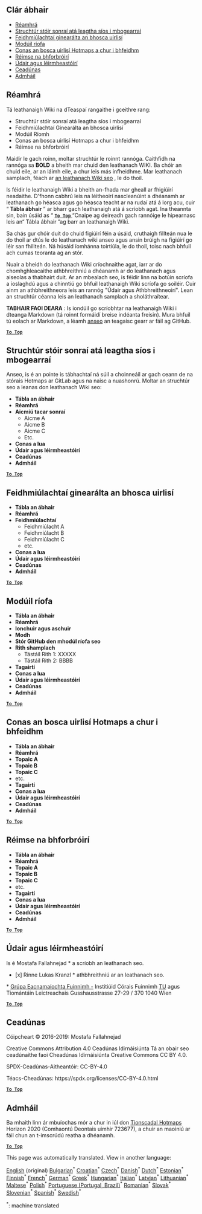 <h2> Clár ábhair </h2><ul><li> <a href="#Introduction">Réamhrá</a> </li><li> <a href="#Hotmaps-data-set-repository-structure">Struchtúr stóir sonraí atá leagtha síos i mbogearraí</a> </li><li> <a href="#General-functionalities-of-the-toolbox">Feidhmiúlachtaí ginearálta an bhosca uirlisí</a> </li><li> <a href="#Calculation-modules">Modúil ríofa</a> </li><li> <a href="#How-to-apply-the-Hotmaps-toolbox">Conas an bosca uirlisí Hotmaps a chur i bhfeidhm</a> </li><li> <a href="#Developers-area">Réimse na bhforbróirí</a> </li><li> <a href="#authors-and-reviewers">Údair agus léirmheastóirí</a> </li><li> <a href="#license">Ceadúnas</a> </li><li> <a href="#acknowledgement">Admháil</a> </li></ul><h2> Réamhrá </h2><p> Tá leathanaigh Wiki na dTeaspaí rangaithe i gceithre rang: </p><ul><li> Struchtúr stóir sonraí atá leagtha síos i mbogearraí </li><li> Feidhmiúlachtaí Ginearálta an bhosca uirlisí </li><li> Modúil Ríomh </li><li> Conas an bosca uirlisí Hotmaps a chur i bhfeidhm </li><li> Réimse na bhforbróirí </li></ul><p> Maidir le gach roinn, moltar struchtúr le roinnt rannóga. Caithfidh na rannóga sa <strong>BOLD</strong> a bheith mar chuid den leathanach WIKI. Ba chóir an chuid eile, ar an láimh eile, a chur leis más infheidhme. Mar leathanach samplach, féach ar <a href="https://github.com/HotMaps/hotmaps_wiki/wiki/CM-District-heating-potential-user-defined-thresholds">an leathanach Wiki seo</a> , le do thoil. </p><p> Is féidir le leathanaigh Wiki a bheith an-fhada mar gheall ar fhigiúirí neadaithe. D&#39;fhonn cabhrú leis na léitheoirí nascleanúint a dhéanamh ar leathanach go héasca agus go héasca teacht ar na rudaí atá á lorg acu, cuir “ <strong>Tábla ábhair</strong> ” ar bharr gach leathanaigh atá á scríobh agat. Ina theannta sin, bain úsáid as “ <ins> <code><strong><a href="#table-of-contents">To Top</a></strong></code> </ins> “Cnaipe ag deireadh gach rannóige le hipearnasc leis an“ Tábla ábhair ”ag barr an leathanaigh Wiki. </p><p> Sa chás gur chóir duit do chuid figiúirí féin a úsáid, cruthaigh fillteán nua le do thoil ar dtús le do leathanach wiki anseo agus ansin brúigh na figiúirí go léir san fhillteán. Ná húsáid íomhánna toirtiúla, le do thoil, toisc nach bhfuil ach cumas teoranta ag an stór. </p><p> Nuair a bheidh do leathanach Wiki críochnaithe agat, iarr ar do chomhghleacaithe athbhreithniú a dhéanamh ar do leathanach agus aiseolas a thabhairt duit. Ar an mbealach seo, is féidir linn na botúin scríofa a íoslaghdú agus a chinntiú go bhfuil leathanaigh Wiki scríofa go soiléir. Cuir ainm an athbhreithneora leis an rannóg &quot;Údair agus Athbhreithneoirí&quot;. Lean an struchtúr céanna leis an leathanach samplach a sholáthraítear. </p><p> <strong>TABHAIR FAOI DEARA</strong> : Is iondúil go scríobhtar na leathanaigh Wiki i dteanga Markdown (tá roinnt formáidí breise indéanta freisin). Mura bhfuil tú eolach ar Markdown, a léamh <a href="https://guides.github.com/features/mastering-markdown/">anseo</a> an teagaisc gearr ar fáil ag GitHub. </p><p><ins> <code><strong><a href="#table-of-contents">To Top</a></strong></code> </ins> </p><h2> Struchtúr stóir sonraí atá leagtha síos i mbogearraí </h2><p> Anseo, is é an pointe is tábhachtaí ná súil a choinneáil ar gach ceann de na stórais Hotmaps ar GitLab agus na naisc a nuashonrú. Moltar an struchtúr seo a leanas don leathanach Wiki seo: </p><ul><li> <strong>Tábla an ábhair</strong> </li><li> <strong>Réamhrá</strong> </li><li> <strong>Aicmiú tacar sonraí</strong> <ul><li> Aicme A </li><li> Aicme B </li><li> Aicme C </li><li> Etc. </li></ul></li><li> <strong>Conas a lua</strong> </li><li> <strong>Údair agus léirmheastóirí</strong> </li><li> <strong>Ceadúnas</strong> </li><li> <strong>Admháil</strong> </li></ul><p><ins> <code><strong><a href="#table-of-contents">To Top</a></strong></code> </ins> </p><h2> Feidhmiúlachtaí ginearálta an bhosca uirlisí </h2><ul><li> <strong>Tábla an ábhair</strong> </li><li> <strong>Réamhrá</strong> </li><li> <strong>Feidhmiúlachtaí</strong> <ul><li> Feidhmiúlacht A </li><li> Feidhmiúlacht B </li><li> Feidhmiúlacht C </li><li> etc. </li></ul></li><li> <strong>Conas a lua</strong> </li><li> <strong>Údair agus léirmheastóirí</strong> </li><li> <strong>Ceadúnas</strong> </li><li> <strong>Admháil</strong> </li></ul><p><ins> <code><strong><a href="#table-of-contents">To Top</a></strong></code> </ins> </p><h2> Modúil ríofa </h2><ul><li> <strong>Tábla an ábhair</strong> </li><li> <strong>Réamhrá</strong> </li><li> <strong>Ionchuir agus aschuir</strong> </li><li> <strong>Modh</strong> </li><li> <strong>Stór GitHub den mhodúl ríofa seo</strong> </li><li> <strong>Rith shamplach</strong> <ul><li> Tástáil Rith 1: XXXXX </li><li> Tástáil Rith 2: BBBB </li></ul></li><li> <strong>Tagairtí</strong> </li><li> <strong>Conas a lua</strong> </li><li> <strong>Údair agus léirmheastóirí</strong> </li><li> <strong>Ceadúnas</strong> </li><li> <strong>Admháil</strong> </li></ul><p><ins> <code><strong><a href="#table-of-contents">To Top</a></strong></code> </ins> </p><h2> Conas an bosca uirlisí Hotmaps a chur i bhfeidhm </h2><ul><li> <strong>Tábla an ábhair</strong> </li><li> <strong>Réamhrá</strong> </li><li> <strong>Topaic A</strong> </li><li> <strong>Topaic B</strong> </li><li> <strong>Topaic C</strong> </li><li> etc. </li><li> <strong>Tagairtí</strong> </li><li> <strong>Conas a lua</strong> </li><li> <strong>Údair agus léirmheastóirí</strong> </li><li> <strong>Ceadúnas</strong> </li><li> <strong>Admháil</strong> </li></ul><p><ins> <code><strong><a href="#table-of-contents">To Top</a></strong></code> </ins> </p><h2> Réimse na bhforbróirí </h2><ul><li> <strong>Tábla an ábhair</strong> </li><li> <strong>Réamhrá</strong> </li><li> <strong>Topaic A</strong> </li><li> <strong>Topaic B</strong> </li><li> <strong>Topaic C</strong> </li><li> etc. </li><li> <strong>Tagairtí</strong> </li><li> <strong>Conas a lua</strong> </li><li> <strong>Údair agus léirmheastóirí</strong> </li><li> <strong>Ceadúnas</strong> </li><li> <strong>Admháil</strong> </li></ul><p><ins> <code><strong><a href="#table-of-contents">To Top</a></strong></code> </ins> </p><h2> Údair agus léirmheastóirí </h2><p> Is é Mostafa Fallahnejad * a scríobh an leathanach seo. </p><ul><li> [x] Rinne Lukas Kranzl * athbhreithniú ar an leathanach seo. </li></ul><p> * <a href="https://eeg.tuwien.ac.at/">Grúpa Eacnamaíochta Fuinnimh -</a> Institiúid Córais Fuinnimh <a href="https://eeg.tuwien.ac.at/">TU</a> agus Tiomántáin Leictreachais Gusshausstrasse 27-29 / 370 1040 Wien </p><p><ins> <code><strong><a href="#table-of-contents">To Top</a></strong></code> </ins> </p><h2> Ceadúnas </h2><p> Cóipcheart © 2016-2019: Mostafa Fallahnejad </p><p> Creative Commons Attribution 4.0 Ceadúnas Idirnáisiúnta Tá an obair seo ceadúnaithe faoi Cheadúnas Idirnáisiúnta Creative Commons CC BY 4.0. </p><p> SPDX-Ceadúnas-Aitheantóir: CC-BY-4.0 </p><p> Téacs-Cheadúnas: https://spdx.org/licenses/CC-BY-4.0.html </p><p><ins> <code><strong><a href="#table-of-contents">To Top</a></strong></code> </ins> </p><h2> Admháil </h2><p> Ba mhaith linn ár mbuíochas mór a chur in iúl don <a href="https://www.hotmaps-project.eu">Tionscadal Hotmaps</a> Horizon 2020 (Comhaontú Deontais uimhir 723677), a chuir an maoiniú ar fáil chun an t-imscrúdú reatha a dhéanamh. </p><p><ins> <code><strong><a href="#table-of-contents">To Top</a></strong></code> </ins> </p>

This page was automatically translated. View in another language:

[English](en-Guidelines-for-writing-a-Hotmaps-Wiki-page) (original) [Bulgarian](bg-Guidelines-for-writing-a-Hotmaps-Wiki-page)<sup>\*</sup> [Croatian](hr-Guidelines-for-writing-a-Hotmaps-Wiki-page)<sup>\*</sup> [Czech](cs-Guidelines-for-writing-a-Hotmaps-Wiki-page)<sup>\*</sup> [Danish](da-Guidelines-for-writing-a-Hotmaps-Wiki-page)<sup>\*</sup> [Dutch](nl-Guidelines-for-writing-a-Hotmaps-Wiki-page)<sup>\*</sup> [Estonian](et-Guidelines-for-writing-a-Hotmaps-Wiki-page)<sup>\*</sup> [Finnish](fi-Guidelines-for-writing-a-Hotmaps-Wiki-page)<sup>\*</sup> [French](fr-Guidelines-for-writing-a-Hotmaps-Wiki-page)<sup>\*</sup> [German](de-Guidelines-for-writing-a-Hotmaps-Wiki-page)<sup>\*</sup> [Greek](el-Guidelines-for-writing-a-Hotmaps-Wiki-page)<sup>\*</sup> [Hungarian](hu-Guidelines-for-writing-a-Hotmaps-Wiki-page)<sup>\*</sup>  [Italian](it-Guidelines-for-writing-a-Hotmaps-Wiki-page)<sup>\*</sup> [Latvian](lv-Guidelines-for-writing-a-Hotmaps-Wiki-page)<sup>\*</sup> [Lithuanian](lt-Guidelines-for-writing-a-Hotmaps-Wiki-page)<sup>\*</sup> [Maltese](mt-Guidelines-for-writing-a-Hotmaps-Wiki-page)<sup>\*</sup> [Polish](pl-Guidelines-for-writing-a-Hotmaps-Wiki-page)<sup>\*</sup> [Portuguese (Portugal, Brazil)](pt-Guidelines-for-writing-a-Hotmaps-Wiki-page)<sup>\*</sup> [Romanian](ro-Guidelines-for-writing-a-Hotmaps-Wiki-page)<sup>\*</sup> [Slovak](sk-Guidelines-for-writing-a-Hotmaps-Wiki-page)<sup>\*</sup> [Slovenian](sl-Guidelines-for-writing-a-Hotmaps-Wiki-page)<sup>\*</sup> [Spanish](es-Guidelines-for-writing-a-Hotmaps-Wiki-page)<sup>\*</sup> [Swedish](sv-Guidelines-for-writing-a-Hotmaps-Wiki-page)<sup>\*</sup> 

<sup>\*</sup>: machine translated
